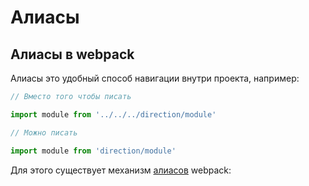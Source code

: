 # Алиасы



## Алиасы в webpack

Алиасы это удобный способ навигации внутри проекта, например:

```javascript
// Вместо того чтобы писать

import module from '../../../direction/module'

// Можно писать

import module from 'direction/module'
```

Для этого существует механизм [алиасов](https://webpack.js.org/configuration/resolve/#resolve-alias) webpack:





